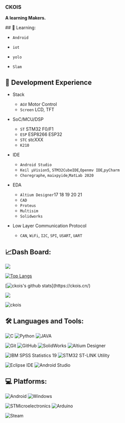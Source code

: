 ### CKOIS
**A learning Makers.**
<tr>
<td style = "width: 50%;">
## 📇 Learning:
  
- `Android`
  
- `iot`
  
- `yolo`
  
- `Slam`
  
## 👔 Development Experience
- Stack
  - `AGV` Motor Control
  - `Screen` LCD, TFT
  
- SoC/MCU/DSP
  - `ST` STM32 F0/F1
  - `ESP` ESP8266 ESP32
  - `STC` stcXXX
  - `K210`
- IDE
  - `Android Studio`
  - `Keil μVision5`, `STM32CubeIDE`,`Openmv IDE`,`pyCharm`
  - `Choregraphe`, `maixpyide`,`MatLab 2020`
- EDA
  - `Altium Designer`17 18 19 20 21
  - `CAD`
  - `Proteus`
  - `Multisim`
  - `Solidworks`
- Low Layer Communication Protocol
  - `CAN`, `WiFi`, `I2C`, `SPI`, `USART`, `UART`
  
</td>
<td style = "width: 50%;">
  
##  📈Dash Board:
![](https://count.getloli.com/get/@ckois.github.readme)

[![Top Langs](https://github-readme-stats.vercel.app/api/top-langs/?username=ckois&text_color=FFFF00&bg_color=282828&hide=HTML,Tex&layout=compact)](https://ckois.cn/) 
  
[![ckois's github stats](https://github-readme-stats.vercel.app/api?username=ckois&show_icons=true&icon_color=FF8C00&text_color=FFFF00&bg_color=282828&hide_title=true")](https://ckois.cn/)  

![](https://github-profile-summary-cards.vercel.app/api/cards/profile-details?username=ckois&theme=monokai)
 
<img src="https://komarev.com/ghpvc/?username=ckois" alt="ckois" />  

## 🛠 Languages and Tools:

![C](https://img.shields.io/badge/-C-A8B9CC?style=flat-square&logo=C&logoColor=white)
![Python](https://img.shields.io/badge/-Python-3776AB?style=flat-square&logo=Python&logoColor=white)
![JAVA](https://img.shields.io/badge/-Java-yellow?style=flat-square&logo=Python&logoColor=white)
  
![Git](https://img.shields.io/badge/Git-F05032?style=flat-square&logo=Git&logoColor=white)
![GitHub](https://img.shields.io/badge/-GitHub-181717?style=flat-square&logo=GitHub&logoColor=white)
![SolidWorks](https://img.shields.io/badge/-SolidWorks-red?style=flat-square&logo=Altium-Designer&logoColor=white)
![Altium Designer](https://img.shields.io/badge/-Altium%20Designer-A5915F?style=flat-square&logo=Altium-Designer&logoColor=white)
  
![IBM SPSS Statistics 19](https://img.shields.io/badge/-%20IBM%20SPSS%20Statistics%2019-blue?style=flat-square&logo=Altium-Designer&logoColor=white)
![STM32 ST-LINK Utility](https://img.shields.io/badge/-STM32%20ST--LINK%20Utility-blue?style=flat-square&logo=Altium-Designer&logoColor=white)

![Eclipse IDE](https://img.shields.io/badge/-Eclipse%20IDE-2C2255?style=flat-square&logo=Eclipse-IDE&logoColor=white)
![Android Studio](https://img.shields.io/badge/-Android%20Studio-444444?style=flat-square&logo=android-studio&logoColor=3DDC84)

## 💻 Platforms:

![Android](https://img.shields.io/badge/-Android-444444?style=flat-square&logo=android)
![Windows](https://img.shields.io/badge/-Windows-444444?style=flat-square&logo=windows&logoColor=0078D6)

![STMicroelectronics](https://img.shields.io/badge/-STMicroelectronics-444444?style=flat-square&logo=STMicroelectronics&logoColor=03234B)
![Arduino](https://img.shields.io/badge/-Arduino-444444?style=flat-square&logo=Arduino)

![Steam](https://img.shields.io/badge/-Steam-000000?style=flat-square&logo=Steam&logoColor=white)
  
</td>
</tr>
</table>  

